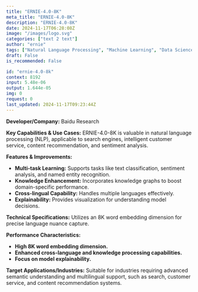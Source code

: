 ```yaml
---
title: "ERNIE-4.0-8K"
meta_title: "ERNIE-4.0-8K"
description: "ERNIE-4.0-8K"
date: 2024-11-17T06:28:08Z
image: "/images/logo.svg"
categories: ["text 2 text"]
author: "ernie"
tags: ["Natural Language Processing", "Machine Learning", "Data Science", "Generative AI", "Chatbots"]
draft: False
is_recommended: False

id: "ernie-4.0-8k"
context: 8192
input: 5.48e-06
output: 1.644e-05
img: 0
request: 0
last_updated: 2024-11-17T09:23:44Z
---
```


**Developer/Company:** Baidu Research

**Key Capabilities & Use Cases:** ERNIE-4.0-8K is valuable in natural language processing (NLP), applicable to search engines, intelligent customer service, content recommendation, and sentiment analysis.

**Features & Improvements:**
- **Multi-task Learning:** Supports tasks like text classification, sentiment analysis, and named entity recognition.
- **Knowledge Enhancement:** Incorporates knowledge graphs to boost domain-specific performance.
- **Cross-lingual Capability:** Handles multiple languages effectively.
- **Explainability:** Provides visualization for understanding model decisions.

**Technical Specifications:** Utilizes an 8K word embedding dimension for precise language nuance capture.

**Performance Characteristics:**
- **High 8K word embedding dimension.**
- **Enhanced cross-language and knowledge processing capabilities.**
- **Focus on model explainability.**

**Target Applications/Industries:** Suitable for industries requiring advanced semantic understanding and multilingual support, such as search, customer service, and content recommendation systems.

